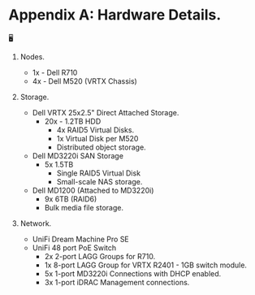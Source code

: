 # Appendix A: Hardware Details.
:desktop_computer:
1. Nodes.
   - 1x - Dell R710
   - 4x - Dell M520 (VRTX Chassis)
  
2. Storage.
   - Dell VRTX 25x2.5" Direct Attached Storage.
     - 20x - 1.2TB HDD 
       - 4x RAID5 Virtual Disks.
       - 1x Virtual Disk per M520
       - Distributed object storage.
   - Dell MD3220i SAN Storage
     - 5x 1.5TB
       - Single RAID5 Virtual Disk
       - Small-scale NAS storage.
   - Dell MD1200 (Attached to MD3220i)
     - 9x 6TB (RAID6)
     - Bulk media file storage.
  
3. Network.
   - UniFi Dream Machine Pro SE
   - UniFi 48 port PoE Switch
     - 2x 2-port LAGG Groups for R710.
     - 1x 8-port LAGG Group for VRTX R2401 - 1GB switch module.
     - 5x 1-port MD3220i Connections with DHCP enabled.
     - 3x 1-port iDRAC Management connections.